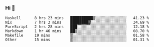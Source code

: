 ### Hi 👋

<!--START_SECTION:waka-->

```text
Haskell      8 hrs 23 mins   ██████████▒░░░░░░░░░░░░░░   41.23 %
Nix          7 hrs 3 mins    ████████▓░░░░░░░░░░░░░░░░   34.69 %
PureScript   2 hrs 28 mins   ███░░░░░░░░░░░░░░░░░░░░░░   12.18 %
Markdown     1 hr 46 mins    ██▒░░░░░░░░░░░░░░░░░░░░░░   08.70 %
Makefile     19 mins         ▒░░░░░░░░░░░░░░░░░░░░░░░░   01.58 %
Other        15 mins         ▒░░░░░░░░░░░░░░░░░░░░░░░░   01.31 %
```

<!--END_SECTION:waka-->
